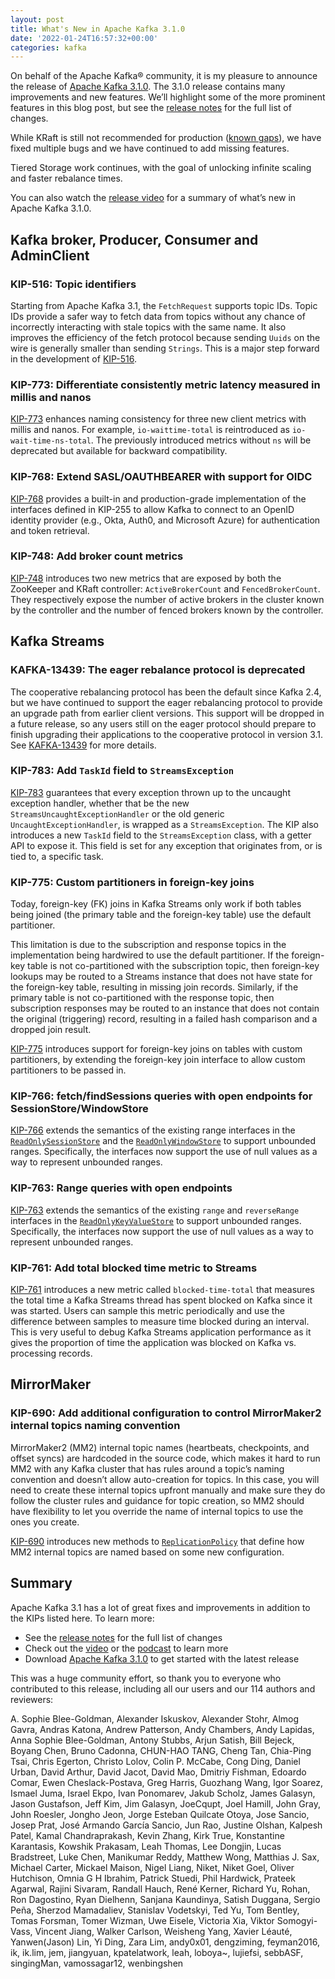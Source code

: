 ```yaml
---
layout: post
title: What's New in Apache Kafka 3.1.0
date: '2022-01-24T16:57:32+00:00'
categories: kafka
---
```

<p>
On behalf of the Apache Kafka® community, it is my pleasure to announce the release of <a href="https://kafka.apache.org/downloads">Apache Kafka 3.1.0</a>. The 3.1.0 release contains many improvements and new features. We’ll highlight some of the more prominent features in this blog post, but see the <a href="https://dist.apache.org/repos/dist/release/kafka/3.1.0/RELEASE_NOTES.html">release notes</a> for the full list of changes.
</p>
<p>
While KRaft is still not recommended for production (<a href="https://github.com/apache/kafka/blob/trunk/config/kraft/README.md#missing-features">known gaps</a>), we have fixed multiple bugs and we have continued to add missing features.
<p>
Tiered Storage work continues, with the goal of unlocking infinite scaling and faster rebalance times.
</p>
<p>
You can also watch the <a href="https://www.youtube.com/embed/hkUaF9Ur1ZM">release video</a> for a summary of what’s new in Apache Kafka 3.1.0.
</p>

<h2>Kafka broker, Producer, Consumer and AdminClient</h2>
<h3>KIP-516: Topic identifiers</h3>
<p>
Starting from Apache Kafka 3.1, the <code>FetchRequest</code> supports topic IDs. Topic IDs provide a safer way to fetch data from topics without any chance of incorrectly interacting with stale topics with the same name. It also improves the efficiency of the fetch protocol because sending <code>Uuids</code> on the wire is generally smaller than sending <code>Strings</code>. This is a major step forward in the development of <a href="https://cwiki.apache.org/confluence/display/KAFKA/KIP-516%3A+Topic+Identifiers">KIP-516</a>.
</p>

<h3>KIP-773: Differentiate consistently metric latency measured in millis and nanos</h3>
<p>
<a href="https://cwiki.apache.org/confluence/display/KAFKA/KIP-773%3A+Differentiate+consistently+metric+latency+measured+in+millis+and+nanos">KIP-773</a> enhances naming consistency for three new client metrics with millis and nanos. For example, <code>io-waittime-total</code> is reintroduced as <code>io-wait-time-ns-total</code>. The previously introduced metrics without <code>ns</code> will be deprecated but available for backward compatibility. 
</p>

<h3>KIP-768: Extend SASL/OAUTHBEARER with support for OIDC</h3>
<p>
<a href="https://cwiki.apache.org/confluence/pages/viewpage.action?pageId=186877575">KIP-768</a> provides a built-in and production-grade implementation of the interfaces defined in KIP-255 to allow Kafka to connect to an OpenID identity provider (e.g., Okta, Auth0, and Microsoft Azure) for authentication and token retrieval.
</p>

<h3>KIP-748: Add broker count metrics</h3>
<p>
<a href="https://cwiki.apache.org/confluence/display/KAFKA/KIP-748%3A+Add+Broker+Count+Metrics">KIP-748</a> introduces two new metrics that are exposed by both the ZooKeeper and KRaft controller: <code>ActiveBrokerCount</code> and <code>FencedBrokerCount</code>. They respectively expose the number of active brokers in the cluster known by the controller and the number of fenced brokers known by the controller. 
</p>

<h2>Kafka Streams</h2>
<h3>KAFKA-13439: The eager rebalance protocol is deprecated</h3>
<p>
The cooperative rebalancing protocol has been the default since Kafka 2.4, but we have continued to support the eager rebalancing protocol to provide an upgrade path from earlier client versions. This support will be dropped in a future release, so any users still on the eager protocol should prepare to finish upgrading their applications to the cooperative protocol in version 3.1. See <a href="https://issues.apache.org/jira/browse/KAFKA-13439">KAFKA-13439</a> for more details.
</p>

<h3>KIP-783: Add <code>TaskId</code> field to <code>StreamsException</code></h3>
<p>
<a href="https://cwiki.apache.org/confluence/display/KAFKA/KIP-783%3A+Add+TaskId+field+to+StreamsException">KIP-783</a> guarantees that every exception thrown up to the uncaught exception handler, whether that be the new <code>StreamsUncaughtExceptionHandler</code> or the old generic <code>UncaughtExceptionHandler</code>, is wrapped as a <code>StreamsException</code>. The KIP also introduces a new <code>TaskId</code> field to the <code>StreamsException</code> class, with a getter API to expose it. This field is set for any exception that originates from, or is tied to, a specific task.
</p>

<h3>KIP-775: Custom partitioners in foreign-key joins</h3>
<p>
Today, foreign-key (FK) joins in Kafka Streams only work if both tables being joined (the primary table and the foreign-key table) use the default partitioner.
</p>
<p>
This limitation is due to the subscription and response topics in the implementation being hardwired to use the default partitioner. If the foreign-key table is not co-partitioned with the subscription topic, then foreign-key lookups may be routed to a Streams instance that does not have state for the foreign-key table, resulting in missing join records. Similarly, if the primary table is not co-partitioned with the response topic, then subscription responses may be routed to an instance that does not contain the original (triggering) record, resulting in a failed hash comparison and a dropped join result.
</p>
<p>
<a href="https://cwiki.apache.org/confluence/display/KAFKA/KIP-775%3A+Custom+partitioners+in+foreign+key+joins">KIP-775</a> introduces support for foreign-key joins on tables with custom partitioners, by extending the foreign-key join interface to allow custom partitioners to be passed in.
</p>

<h3>KIP-766: fetch/findSessions queries with open endpoints for SessionStore/WindowStore</h3>
<p>
<a href="https://cwiki.apache.org/confluence/pages/viewpage.action?pageId=186876596">KIP-766</a> extends the semantics of the existing range interfaces in the <a href="https://kafka.apache.org/31/javadoc/org/apache/kafka/streams/state/ReadOnlySessionStore.html"><code>ReadOnlySessionStore</code></a> and the <a href="https://kafka.apache.org/31/javadoc/org/apache/kafka/streams/state/ReadOnlyWindowStore.html"><code>ReadOnlyWindowStore</code></a> to support unbounded ranges. Specifically, the interfaces now support the use of null values as a way to represent unbounded ranges.
</p>

<h3>KIP-763: Range queries with open endpoints</h3>
<p>
<a href="https://cwiki.apache.org/confluence/display/KAFKA/KIP-763%3A+Range+queries+with+open+endpoints">KIP-763</a> extends the semantics of the existing <code>range</code> and <code>reverseRange</code> interfaces in the <a href="https://kafka.apache.org/31/javadoc/org/apache/kafka/streams/state/ReadOnlyKeyValueStore.html"><code>ReadOnlyKeyValueStore</code></a> to support unbounded ranges. Specifically, the interfaces now support the use of null values as a way to represent unbounded ranges.
</p>

<h3>KIP-761: Add total blocked time metric to Streams</h3>
<p>
<a href="https://cwiki.apache.org/confluence/display/KAFKA/KIP-761%3A+Add+Total+Blocked+Time+Metric+to+Streams">KIP-761</a> introduces a new metric called <code>blocked-time-total</code> that measures the total time a Kafka Streams thread has spent blocked on Kafka since it was started. Users can sample this metric periodically and use the difference between samples to measure time blocked during an interval. This is very useful to debug Kafka Streams application performance as it gives the proportion of time the application was blocked on Kafka vs. processing records.
</p>

<h2>MirrorMaker</h2>
<h3>KIP-690: Add additional configuration to control MirrorMaker2 internal topics naming convention</h3>
<p>
MirrorMaker2 (MM2) internal topic names (heartbeats, checkpoints, and offset syncs) are hardcoded in the source code, which makes it hard to run MM2 with any Kafka cluster that has rules around a topic’s naming convention and doesn’t allow auto-creation for topics. In this case, you will need to create these internal topics upfront manually and make sure they do follow the cluster rules and guidance for topic creation, so MM2 should have flexibility to let you override the name of internal topics to use the ones you create.
</p>
<p>
<a href="https://cwiki.apache.org/confluence/display/KAFKA/KIP-690%3A+Add+additional+configuration+to+control+MirrorMaker+2+internal+topics+naming+convention">KIP-690</a> introduces new methods to <a href="https://kafka.apache.org/31/javadoc/org/apache/kafka/connect/mirror/ReplicationPolicy.html"><code>ReplicationPolicy</code></a> that define how MM2 internal topics are named based on some new configuration.
</p>

<h2>Summary</h2>
<p>
Apache Kafka 3.1 has a lot of great fixes and improvements in addition to the KIPs listed here. To learn more:
</p>
<ul>
    <li>See the <a href="https://dist.apache.org/repos/dist/release/kafka/3.1.0/RELEASE_NOTES.html">release notes</a> for the full list of changes</li>
    <li>Check out the <a href="https://www.youtube.com/embed/hkUaF9Ur1ZM">video</a> or the <a href="https://developer.confluent.io/podcast/apache-kafka-3-1">podcast</a> to learn more</li>
    <li>Download <a href="https://kafka.apache.org/downloads">Apache Kafka 3.1.0</a> to get started with the latest release</li>
</ul>

<p>
This was a huge community effort, so thank you to everyone who contributed to this release, including all our users and our 114 authors and reviewers:
</p>
<p>
A. Sophie Blee-Goldman, Alexander Iskuskov, Alexander Stohr, Almog Gavra, Andras Katona, Andrew Patterson, Andy Chambers, Andy Lapidas, Anna Sophie Blee-Goldman, Antony Stubbs, Arjun Satish, Bill Bejeck, Boyang Chen, Bruno Cadonna, CHUN-HAO TANG, Cheng Tan, Chia-Ping Tsai, Chris Egerton, Christo Lolov, Colin P. McCabe, Cong Ding, Daniel Urban, David Arthur, David Jacot, David Mao, Dmitriy Fishman, Edoardo Comar, Ewen Cheslack-Postava, Greg Harris, Guozhang Wang, Igor Soarez, Ismael Juma, Israel Ekpo, Ivan Ponomarev, Jakub Scholz, James Galasyn, Jason Gustafson, Jeff Kim, Jim Galasyn, JoeCqupt, Joel Hamill, John Gray, John Roesler, Jongho Jeon, Jorge Esteban Quilcate Otoya, Jose Sancio, Josep Prat, José Armando García Sancio, Jun Rao, Justine Olshan, Kalpesh Patel, Kamal Chandraprakash, Kevin Zhang, Kirk True, Konstantine Karantasis, Kowshik Prakasam, Leah Thomas, Lee Dongjin, Lucas Bradstreet, Luke Chen, Manikumar Reddy, Matthew Wong, Matthias J. Sax, Michael Carter, Mickael Maison, Nigel Liang, Niket, Niket Goel, Oliver Hutchison, Omnia G H Ibrahim, Patrick Stuedi, Phil Hardwick, Prateek Agarwal, Rajini Sivaram, Randall Hauch, René Kerner, Richard Yu, Rohan, Ron Dagostino, Ryan Dielhenn, Sanjana Kaundinya, Satish Duggana, Sergio Peña, Sherzod Mamadaliev, Stanislav Vodetskyi, Ted Yu, Tom Bentley, Tomas Forsman, Tomer Wizman, Uwe Eisele, Victoria Xia, Viktor Somogyi-Vass, Vincent Jiang, Walker Carlson, Weisheng Yang, Xavier Léauté, Yanwen(Jason) Lin, Yi Ding, Zara Lim, andy0x01, dengziming, feyman2016, ik, ik.lim, jem, jiangyuan, kpatelatwork, leah, loboya~, lujiefsi, sebbASF, singingMan, vamossagar12, wenbingshen
</p>
